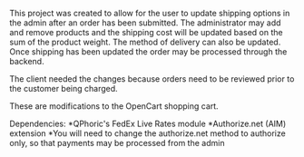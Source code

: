 This project was created to allow for the user to update shipping options in the admin after an order has been submitted. The administrator may add and remove products and the shipping cost will be updated based on the sum of the product weight.  The method of delivery can also be updated.  Once shipping has been updated the order may be processed through the backend.  

The client needed the changes because orders need to be reviewed prior to the customer being charged.

These are modifications to the OpenCart shopping cart.

Dependencies:
*QPhoric's FedEx Live Rates module
*Authorize.net (AIM) extension
*You will need to change the authorize.net method to authorize only, so that payments may be processed from the admin


